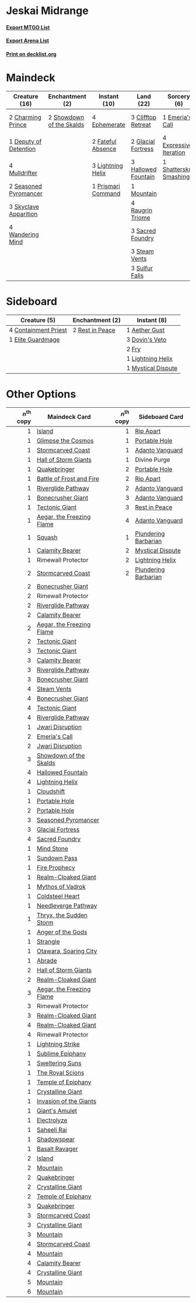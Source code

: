 # Jeskai Midrange

#### [Export MTGO List](../collection/Jeskai%20Midrange/Jeskai%20Midrange.txt)
#### [Export Arena List](../collection/Jeskai%20Midrange/Jeskai%20Midrange_arena.txt)
#### [Print on decklist.org](http://decklist.org/?deckmain=2%09Charming%20Prince%0A3%09Clifftop%20Retreat%0A1%09Deputy%20of%20Detention%0A1%09Emeria's%20Call%0A4%09Ephemerate%0A4%09Expressive%20Iteration%0A2%09Fateful%20Absence%0A2%09Glacial%20Fortress%0A3%09Hallowed%20Fountain%0A3%09Lightning%20Helix%0A1%09Mountain%0A4%09Mulldrifter%0A1%09Prismari%20Command%0A4%09Raugrin%20Triome%0A3%09Sacred%20Foundry%0A2%09Seasoned%20Pyromancer%0A1%09Shatterskull%20Smashing%0A2%09Showdown%20of%20the%20Skalds%0A3%09Skyclave%20Apparition%0A3%09Steam%20Vents%0A3%09Sulfur%20Falls%0A4%09Town-Razer%20Tyrant%0A4%09Wandering%20Mind&deckside=1%09Aether%20Gust%0A4%09Containment%20Priest%0A3%09Dovin's%20Veto%0A1%09Elite%20Guardmage%0A2%09Fry%0A1%09Lightning%20Helix%0A1%09Mystical%20Dispute%0A2%09Rest%20in%20Peace)
# Maindeck

|                                         Creature (16)                                          |                                          Enchantment (2)                                          |                                        Instant (10)                                         |                                          Land (22)                                          |                                           Sorcery (6)                                            |    Unknown (4)    |
|------------------------------------------------------------------------------------------------|---------------------------------------------------------------------------------------------------|---------------------------------------------------------------------------------------------|---------------------------------------------------------------------------------------------|--------------------------------------------------------------------------------------------------|-------------------|
|2 [Charming Prince](http://gatherer.wizards.com/Pages/Card/Details.aspx?multiverseid=472970)    |2 [Showdown of the Skalds](http://gatherer.wizards.com/Pages/Card/Details.aspx?multiverseid=503845)|4 [Ephemerate](http://gatherer.wizards.com/Pages/Card/Details.aspx?multiverseid=463956)      |3 [Clifftop Retreat](http://gatherer.wizards.com/Pages/Card/Details.aspx?multiverseid=443127)|1 [Emeria's Call](http://gatherer.wizards.com/Pages/Card/Details.aspx?multiverseid=491633)        |4 Town-Razer Tyrant|
|1 [Deputy of Detention](http://gatherer.wizards.com/Pages/Card/Details.aspx?multiverseid=457309)|                                                                                                   |2 [Fateful Absence](http://gatherer.wizards.com/Pages/Card/Details.aspx?multiverseid=534774) |2 [Glacial Fortress](http://gatherer.wizards.com/Pages/Card/Details.aspx?multiverseid=190562)|4 [Expressive Iteration](http://gatherer.wizards.com/Pages/Card/Details.aspx?multiverseid=513678) |                   |
|4 [Mulldrifter](http://gatherer.wizards.com/Pages/Card/Details.aspx?multiverseid=389605)        |                                                                                                   |3 [Lightning Helix](http://gatherer.wizards.com/Pages/Card/Details.aspx?multiverseid=249386) |3 [Hallowed Fountain](http://gatherer.wizards.com/Pages/Card/Details.aspx?multiverseid=97071)|1 [Shatterskull Smashing](http://gatherer.wizards.com/Pages/Card/Details.aspx?multiverseid=491802)|                   |
|2 [Seasoned Pyromancer](http://gatherer.wizards.com/Pages/Card/Details.aspx?multiverseid=464094)|                                                                                                   |1 [Prismari Command](http://gatherer.wizards.com/Pages/Card/Details.aspx?multiverseid=513706)|1 [Mountain](http://gatherer.wizards.com/Pages/Card/Details.aspx?multiverseid=439859)        |                                                                                                  |                   |
|3 [Skyclave Apparition](http://gatherer.wizards.com/Pages/Card/Details.aspx?multiverseid=495603)|                                                                                                   |                                                                                             |4 [Raugrin Triome](http://gatherer.wizards.com/Pages/Card/Details.aspx?multiverseid=479771)  |                                                                                                  |                   |
|4 [Wandering Mind](http://gatherer.wizards.com/Pages/Card/Details.aspx?multiverseid=541126)     |                                                                                                   |                                                                                             |3 [Sacred Foundry](http://gatherer.wizards.com/Pages/Card/Details.aspx?multiverseid=405106)  |                                                                                                  |                   |
|                                                                                                |                                                                                                   |                                                                                             |3 [Steam Vents](http://gatherer.wizards.com/Pages/Card/Details.aspx?multiverseid=405109)     |                                                                                                  |                   |
|                                                                                                |                                                                                                   |                                                                                             |3 [Sulfur Falls](http://gatherer.wizards.com/Pages/Card/Details.aspx?multiverseid=443135)    |                                                                                                  |                   |


# Sideboard

|                                         Creature (5)                                          |                                     Enchantment (2)                                      |                                         Instant (8)                                         |
|-----------------------------------------------------------------------------------------------|------------------------------------------------------------------------------------------|---------------------------------------------------------------------------------------------|
|4 [Containment Priest](http://gatherer.wizards.com/Pages/Card/Details.aspx?multiverseid=389470)|2 [Rest in Peace](http://gatherer.wizards.com/Pages/Card/Details.aspx?multiverseid=442021)|1 [Aether Gust](http://gatherer.wizards.com/Pages/Card/Details.aspx?multiverseid=466796)     |
|1 [Elite Guardmage](http://gatherer.wizards.com/Pages/Card/Details.aspx?multiverseid=461122)   |                                                                                          |3 [Dovin's Veto](http://gatherer.wizards.com/Pages/Card/Details.aspx?multiverseid=461120)    |
|                                                                                               |                                                                                          |2 [Fry](http://gatherer.wizards.com/Pages/Card/Details.aspx?multiverseid=466894)             |
|                                                                                               |                                                                                          |1 [Lightning Helix](http://gatherer.wizards.com/Pages/Card/Details.aspx?multiverseid=249386) |
|                                                                                               |                                                                                          |1 [Mystical Dispute](http://gatherer.wizards.com/Pages/Card/Details.aspx?multiverseid=473020)|


# Other Options

|*n*<sup>th</sup> copy|                                           Maindeck Card                                            |*n*<sup>th</sup> copy|                                        Sideboard Card                                         |
|--------------------:|----------------------------------------------------------------------------------------------------|--------------------:|-----------------------------------------------------------------------------------------------|
|                    1|[Island](http://gatherer.wizards.com/Pages/Card/Details.aspx?multiverseid=439857)                   |                    1|[Rip Apart](http://gatherer.wizards.com/Pages/Card/Details.aspx?multiverseid=513717)           |
|                    1|[Glimpse the Cosmos](http://gatherer.wizards.com/Pages/Card/Details.aspx?multiverseid=503668)       |                    1|[Portable Hole](http://gatherer.wizards.com/Pages/Card/Details.aspx?multiverseid=527320)       |
|                    1|[Stormcarved Coast](http://gatherer.wizards.com/Pages/Card/Details.aspx?multiverseid=541141)        |                    1|[Adanto Vanguard](http://gatherer.wizards.com/Pages/Card/Details.aspx?multiverseid=435152)     |
|                    1|[Hall of Storm Giants](http://gatherer.wizards.com/Pages/Card/Details.aspx?multiverseid=527544)     |                    1|Divine Purge                                                                                   |
|                    1|[Quakebringer](http://gatherer.wizards.com/Pages/Card/Details.aspx?multiverseid=503757)             |                    2|[Portable Hole](http://gatherer.wizards.com/Pages/Card/Details.aspx?multiverseid=527320)       |
|                    1|[Battle of Frost and Fire](http://gatherer.wizards.com/Pages/Card/Details.aspx?multiverseid=503820) |                    2|[Rip Apart](http://gatherer.wizards.com/Pages/Card/Details.aspx?multiverseid=513717)           |
|                    1|[Riverglide Pathway](http://gatherer.wizards.com/Pages/Card/Details.aspx?multiverseid=491920)       |                    2|[Adanto Vanguard](http://gatherer.wizards.com/Pages/Card/Details.aspx?multiverseid=435152)     |
|                    1|[Bonecrusher Giant](http://gatherer.wizards.com/Pages/Card/Details.aspx?multiverseid=473077)        |                    3|[Adanto Vanguard](http://gatherer.wizards.com/Pages/Card/Details.aspx?multiverseid=435152)     |
|                    1|[Tectonic Giant](http://gatherer.wizards.com/Pages/Card/Details.aspx?multiverseid=476409)           |                    3|[Rest in Peace](http://gatherer.wizards.com/Pages/Card/Details.aspx?multiverseid=442021)       |
|                    1|[Aegar, the Freezing Flame](http://gatherer.wizards.com/Pages/Card/Details.aspx?multiverseid=503816)|                    4|[Adanto Vanguard](http://gatherer.wizards.com/Pages/Card/Details.aspx?multiverseid=435152)     |
|                    1|[Squash](http://gatherer.wizards.com/Pages/Card/Details.aspx?multiverseid=503764)                   |                    1|[Plundering Barbarian](http://gatherer.wizards.com/Pages/Card/Details.aspx?multiverseid=527445)|
|                    1|[Calamity Bearer](http://gatherer.wizards.com/Pages/Card/Details.aspx?multiverseid=503737)          |                    2|[Mystical Dispute](http://gatherer.wizards.com/Pages/Card/Details.aspx?multiverseid=473020)    |
|                    1|Rimewall Protector                                                                                  |                    2|[Lightning Helix](http://gatherer.wizards.com/Pages/Card/Details.aspx?multiverseid=249386)     |
|                    2|[Stormcarved Coast](http://gatherer.wizards.com/Pages/Card/Details.aspx?multiverseid=541141)        |                    2|[Plundering Barbarian](http://gatherer.wizards.com/Pages/Card/Details.aspx?multiverseid=527445)|
|                    2|[Bonecrusher Giant](http://gatherer.wizards.com/Pages/Card/Details.aspx?multiverseid=473077)        |                     |                                                                                               |
|                    2|Rimewall Protector                                                                                  |                     |                                                                                               |
|                    2|[Riverglide Pathway](http://gatherer.wizards.com/Pages/Card/Details.aspx?multiverseid=491920)       |                     |                                                                                               |
|                    2|[Calamity Bearer](http://gatherer.wizards.com/Pages/Card/Details.aspx?multiverseid=503737)          |                     |                                                                                               |
|                    2|[Aegar, the Freezing Flame](http://gatherer.wizards.com/Pages/Card/Details.aspx?multiverseid=503816)|                     |                                                                                               |
|                    2|[Tectonic Giant](http://gatherer.wizards.com/Pages/Card/Details.aspx?multiverseid=476409)           |                     |                                                                                               |
|                    3|[Tectonic Giant](http://gatherer.wizards.com/Pages/Card/Details.aspx?multiverseid=476409)           |                     |                                                                                               |
|                    3|[Calamity Bearer](http://gatherer.wizards.com/Pages/Card/Details.aspx?multiverseid=503737)          |                     |                                                                                               |
|                    3|[Riverglide Pathway](http://gatherer.wizards.com/Pages/Card/Details.aspx?multiverseid=491920)       |                     |                                                                                               |
|                    3|[Bonecrusher Giant](http://gatherer.wizards.com/Pages/Card/Details.aspx?multiverseid=473077)        |                     |                                                                                               |
|                    4|[Steam Vents](http://gatherer.wizards.com/Pages/Card/Details.aspx?multiverseid=405109)              |                     |                                                                                               |
|                    4|[Bonecrusher Giant](http://gatherer.wizards.com/Pages/Card/Details.aspx?multiverseid=473077)        |                     |                                                                                               |
|                    4|[Tectonic Giant](http://gatherer.wizards.com/Pages/Card/Details.aspx?multiverseid=476409)           |                     |                                                                                               |
|                    4|[Riverglide Pathway](http://gatherer.wizards.com/Pages/Card/Details.aspx?multiverseid=491920)       |                     |                                                                                               |
|                    1|[Jwari Disruption](http://gatherer.wizards.com/Pages/Card/Details.aspx?multiverseid=491693)         |                     |                                                                                               |
|                    2|[Emeria's Call](http://gatherer.wizards.com/Pages/Card/Details.aspx?multiverseid=491633)            |                     |                                                                                               |
|                    2|[Jwari Disruption](http://gatherer.wizards.com/Pages/Card/Details.aspx?multiverseid=491693)         |                     |                                                                                               |
|                    3|[Showdown of the Skalds](http://gatherer.wizards.com/Pages/Card/Details.aspx?multiverseid=503845)   |                     |                                                                                               |
|                    4|[Hallowed Fountain](http://gatherer.wizards.com/Pages/Card/Details.aspx?multiverseid=97071)         |                     |                                                                                               |
|                    4|[Lightning Helix](http://gatherer.wizards.com/Pages/Card/Details.aspx?multiverseid=249386)          |                     |                                                                                               |
|                    1|[Cloudshift](http://gatherer.wizards.com/Pages/Card/Details.aspx?multiverseid=441996)               |                     |                                                                                               |
|                    1|[Portable Hole](http://gatherer.wizards.com/Pages/Card/Details.aspx?multiverseid=527320)            |                     |                                                                                               |
|                    2|[Portable Hole](http://gatherer.wizards.com/Pages/Card/Details.aspx?multiverseid=527320)            |                     |                                                                                               |
|                    3|[Seasoned Pyromancer](http://gatherer.wizards.com/Pages/Card/Details.aspx?multiverseid=464094)      |                     |                                                                                               |
|                    3|[Glacial Fortress](http://gatherer.wizards.com/Pages/Card/Details.aspx?multiverseid=190562)         |                     |                                                                                               |
|                    4|[Sacred Foundry](http://gatherer.wizards.com/Pages/Card/Details.aspx?multiverseid=405106)           |                     |                                                                                               |
|                    1|[Mind Stone](http://gatherer.wizards.com/Pages/Card/Details.aspx?multiverseid=135280)               |                     |                                                                                               |
|                    1|[Sundown Pass](http://gatherer.wizards.com/Pages/Card/Details.aspx?multiverseid=541142)             |                     |                                                                                               |
|                    1|[Fire Prophecy](http://gatherer.wizards.com/Pages/Card/Details.aspx?multiverseid=479636)            |                     |                                                                                               |
|                    1|[Realm-Cloaked Giant](http://gatherer.wizards.com/Pages/Card/Details.aspx?multiverseid=472988)      |                     |                                                                                               |
|                    1|[Mythos of Vadrok](http://gatherer.wizards.com/Pages/Card/Details.aspx?multiverseid=479647)         |                     |                                                                                               |
|                    1|[Coldsteel Heart](http://gatherer.wizards.com/Pages/Card/Details.aspx?multiverseid=405178)          |                     |                                                                                               |
|                    1|[Needleverge Pathway](http://gatherer.wizards.com/Pages/Card/Details.aspx?multiverseid=491918)      |                     |                                                                                               |
|                    1|[Thryx, the Sudden Storm](http://gatherer.wizards.com/Pages/Card/Details.aspx?multiverseid=476327)  |                     |                                                                                               |
|                    1|[Anger of the Gods](http://gatherer.wizards.com/Pages/Card/Details.aspx?multiverseid=438682)        |                     |                                                                                               |
|                    1|[Strangle](http://gatherer.wizards.com/Pages/Card/Details.aspx?multiverseid=555326)                 |                     |                                                                                               |
|                    1|[Otawara, Soaring City](http://gatherer.wizards.com/Pages/Card/Details.aspx?multiverseid=548584)    |                     |                                                                                               |
|                    1|[Abrade](http://gatherer.wizards.com/Pages/Card/Details.aspx?multiverseid=430772)                   |                     |                                                                                               |
|                    2|[Hall of Storm Giants](http://gatherer.wizards.com/Pages/Card/Details.aspx?multiverseid=527544)     |                     |                                                                                               |
|                    2|[Realm-Cloaked Giant](http://gatherer.wizards.com/Pages/Card/Details.aspx?multiverseid=472988)      |                     |                                                                                               |
|                    3|[Aegar, the Freezing Flame](http://gatherer.wizards.com/Pages/Card/Details.aspx?multiverseid=503816)|                     |                                                                                               |
|                    3|Rimewall Protector                                                                                  |                     |                                                                                               |
|                    3|[Realm-Cloaked Giant](http://gatherer.wizards.com/Pages/Card/Details.aspx?multiverseid=472988)      |                     |                                                                                               |
|                    4|[Realm-Cloaked Giant](http://gatherer.wizards.com/Pages/Card/Details.aspx?multiverseid=472988)      |                     |                                                                                               |
|                    4|Rimewall Protector                                                                                  |                     |                                                                                               |
|                    1|[Lightning Strike](http://gatherer.wizards.com/Pages/Card/Details.aspx?multiverseid=383299)         |                     |                                                                                               |
|                    1|[Sublime Epiphany](http://gatherer.wizards.com/Pages/Card/Details.aspx?multiverseid=488254)         |                     |                                                                                               |
|                    1|[Sweltering Suns](http://gatherer.wizards.com/Pages/Card/Details.aspx?multiverseid=426851)          |                     |                                                                                               |
|                    1|[The Royal Scions](http://gatherer.wizards.com/Pages/Card/Details.aspx?multiverseid=473161)         |                     |                                                                                               |
|                    1|[Temple of Epiphany](http://gatherer.wizards.com/Pages/Card/Details.aspx?multiverseid=442808)       |                     |                                                                                               |
|                    1|[Crystalline Giant](http://gatherer.wizards.com/Pages/Card/Details.aspx?multiverseid=479754)        |                     |                                                                                               |
|                    1|[Invasion of the Giants](http://gatherer.wizards.com/Pages/Card/Details.aspx?multiverseid=503831)   |                     |                                                                                               |
|                    1|[Giant's Amulet](http://gatherer.wizards.com/Pages/Card/Details.aspx?multiverseid=503667)           |                     |                                                                                               |
|                    1|[Electrolyze](http://gatherer.wizards.com/Pages/Card/Details.aspx?multiverseid=247276)              |                     |                                                                                               |
|                    1|[Saheeli Rai](http://gatherer.wizards.com/Pages/Card/Details.aspx?multiverseid=417759)              |                     |                                                                                               |
|                    1|[Shadowspear](http://gatherer.wizards.com/Pages/Card/Details.aspx?multiverseid=476487)              |                     |                                                                                               |
|                    1|[Basalt Ravager](http://gatherer.wizards.com/Pages/Card/Details.aspx?multiverseid=503733)           |                     |                                                                                               |
|                    2|[Island](http://gatherer.wizards.com/Pages/Card/Details.aspx?multiverseid=439857)                   |                     |                                                                                               |
|                    2|[Mountain](http://gatherer.wizards.com/Pages/Card/Details.aspx?multiverseid=439859)                 |                     |                                                                                               |
|                    2|[Quakebringer](http://gatherer.wizards.com/Pages/Card/Details.aspx?multiverseid=503757)             |                     |                                                                                               |
|                    2|[Crystalline Giant](http://gatherer.wizards.com/Pages/Card/Details.aspx?multiverseid=479754)        |                     |                                                                                               |
|                    2|[Temple of Epiphany](http://gatherer.wizards.com/Pages/Card/Details.aspx?multiverseid=442808)       |                     |                                                                                               |
|                    3|[Quakebringer](http://gatherer.wizards.com/Pages/Card/Details.aspx?multiverseid=503757)             |                     |                                                                                               |
|                    3|[Stormcarved Coast](http://gatherer.wizards.com/Pages/Card/Details.aspx?multiverseid=541141)        |                     |                                                                                               |
|                    3|[Crystalline Giant](http://gatherer.wizards.com/Pages/Card/Details.aspx?multiverseid=479754)        |                     |                                                                                               |
|                    3|[Mountain](http://gatherer.wizards.com/Pages/Card/Details.aspx?multiverseid=439859)                 |                     |                                                                                               |
|                    4|[Stormcarved Coast](http://gatherer.wizards.com/Pages/Card/Details.aspx?multiverseid=541141)        |                     |                                                                                               |
|                    4|[Mountain](http://gatherer.wizards.com/Pages/Card/Details.aspx?multiverseid=439859)                 |                     |                                                                                               |
|                    4|[Calamity Bearer](http://gatherer.wizards.com/Pages/Card/Details.aspx?multiverseid=503737)          |                     |                                                                                               |
|                    4|[Crystalline Giant](http://gatherer.wizards.com/Pages/Card/Details.aspx?multiverseid=479754)        |                     |                                                                                               |
|                    5|[Mountain](http://gatherer.wizards.com/Pages/Card/Details.aspx?multiverseid=439859)                 |                     |                                                                                               |
|                    6|[Mountain](http://gatherer.wizards.com/Pages/Card/Details.aspx?multiverseid=439859)                 |                     |                                                                                               |


